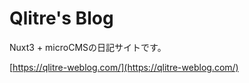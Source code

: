 # Qlitre's Blog

Nuxt3 + microCMSの日記サイトです。

[https://qlitre-weblog.com/](https://qlitre-weblog.com/)

